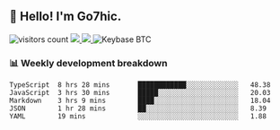 ## 👋 Hello! I'm Go7hic.

 ![visitors count](https://visitors-by-url-pls-dont-use-this-in-your-repo.vercel.app/Go7hic-github-readme)
 <a href="https://twitter.com/Go7hic">
    <img src="https://img.shields.io/badge/-@Go7hic-1ca0f1?style=flat-square&labelColor=1ca0f1&logo=twitter&logoColor=white&link=https://twitter.com/Go7hic">
   <a/>
   <a href="mailto:gtfx0209@gmail.com">
    <img src="https://img.shields.io/badge/-gtfx0209@gmail.com-c14438?style=flat-square&logo=Gmail&logoColor=white&link=mailto:gtfx0209@gmail.com">
   <a/>
    ![Keybase BTC](https://img.shields.io/keybase/btc/Go7hic)
 <!--
🔭 I’m currently working
🌱 I’m currently learning
💬 Ask me about 
📫 How to reach me: 
⚡ Fun fact: 
-->
 <!--
![My Github Stats](https://github-readme-stats.vercel.app/api?username=Go7hic&show_icons=true&count_private=true)

-->

### 📊 Weekly development breakdown
<!--START_SECTION:waka-->
```text
TypeScript  8 hrs 28 mins       ████████████░░░░░░░░░░░░░   48.38 
JavaScript  3 hrs 30 mins       █████░░░░░░░░░░░░░░░░░░░░   20.03 
Markdown    3 hrs 9 mins        ████░░░░░░░░░░░░░░░░░░░░░   18.04 
JSON        1 hr 28 mins        ██░░░░░░░░░░░░░░░░░░░░░░░   8.39 
YAML        19 mins             ░░░░░░░░░░░░░░░░░░░░░░░░░   1.88
```
<!--END_SECTION:waka-->
    

